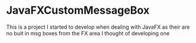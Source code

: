 JavaFXCustomMessageBox
======================

This is a project I started to develop when dealing with JavaFX as their are no buit in msg boxes from the FX area I thought of developing one
